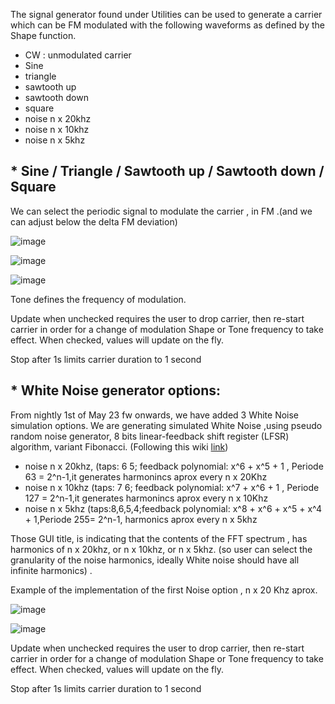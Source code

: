 The signal generator found under Utilities can be used to generate a carrier which can be FM modulated with the following waveforms as defined by the Shape function.
* CW : unmodulated carrier
* Sine 
* triangle
* sawtooth up
* sawtooth down
* square
* noise n x 20khz
* noise n x 10khz
* noise n x  5khz

## * Sine / Triangle / Sawtooth up / Sawtooth down / Square
We can select the periodic signal to modulate the carrier , in FM .(and we can adjust below the delta FM deviation) 

![image](https://user-images.githubusercontent.com/86470699/235372191-87eeac6f-e9b1-4cf5-a060-96d1965587a7.png)

![image](https://user-images.githubusercontent.com/86470699/235372207-fe2eb3d1-8171-47ad-8e2d-56f0f1a45d59.png)

![image](https://user-images.githubusercontent.com/86470699/235372227-7bfee042-70aa-46c8-adad-974a879b4ce9.png)

Tone defines the frequency of modulation.

Update when unchecked requires the user to drop carrier, then re-start carrier in order for a change of modulation Shape or Tone frequency to take effect. When checked, values will update on the fly.

Stop after 1s limits carrier duration to 1 second

## * White Noise generator options:
From nightly 1st of May 23 fw onwards, we have added 3 White Noise simulation options.
We are generating simulated White Noise ,using pseudo random noise generator, 8 bits  linear-feedback shift register (LFSR) algorithm, variant Fibonacci.  (Following this wiki [link](https://en.wikipedia.org/wiki/Linear-feedback_shift_register)) 

* noise n x 20khz,  (taps: 6 5; feedback polynomial: x^6 + x^5 + 1 , Periode  63 = 2^n-1,it generates harmonincs aprox every n x 20Khz
* noise n x 10khz   (taps: 7 6; feedback polynomial: x^7 + x^6 + 1 , Periode 127 = 2^n-1,it generates harmonincs aprox every n x 10Khz 
* noise n x  5khz   (taps:8,6,5,4;feedback polynomial: x^8 + x^6 + x^5 + x^4 + 1,Periode 255= 2^n-1, harmonics aprox every n x 5khz

Those GUI title, is indicating that the contents of the FFT spectrum , has harmonics of n x 20khz,  or n x 10khz, or n x 5khz.
(so user can select the granularity of the noise harmonics, ideally White noise should have all infinite harmonics) .


 Example of the implementation of the first Noise option , n x 20 Khz aprox.

![image](https://user-images.githubusercontent.com/86470699/235372877-9eecb03d-ac05-46d5-be43-858fb8d4d15a.png)

![image](https://user-images.githubusercontent.com/86470699/235373167-f7d886da-e383-4a55-8a0f-514c32ae4891.png)



Update when unchecked requires the user to drop carrier, then re-start carrier in order for a change of modulation Shape or Tone frequency to take effect. When checked, values will update on the fly.

Stop after 1s limits carrier duration to 1 second

